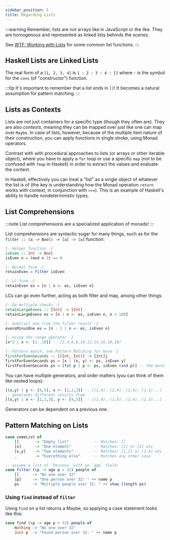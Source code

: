 ```yaml
---
sidebar_position: 5
title: Regarding Lists
---
```

:::warning
Remember, lists are _not_ arrays like in JavaScript or the like. They are homogenous and represented as linked lists behinds the scenes.

See [WTF: Working with Lists](https://whatthefunctional.wordpress.com/2018/04/17/working-with-lists/) for some common list functions.
:::

## Haskell Lists are Linked Lists

The real form of a `[1, 2, 3, 4]` is `1 : 2 : 3 : 4 : []` where `:` is the symbol for the `cons` (of "constructor") function.

:::tip
It's important to remember that a list ends in `[]`! It becomes a natural assumption for pattern matching.
:::

## Lists as Contexts

Lists are not just containers for a specific type (though they often are). They are also _contexts_, meaning they can be mapped over just like one can map over `Maybe`. In case of lists, however, because of the multiple item nature of their construction, you can apply functions in single stroke, using Monad operators.

Contrast with with procedural approaches to lists (or arrays or other iterable object), where you have to apply a `for` loop or use a specific `map` (not to be confused with `fmap` in Haskell) in order to extract the values and evaluate the context.

In Haskell, effectively you can treat a "list" as a single object of whatever the list is of (the key is understanding how the Monad operation `return` works with context, in conjunction with `>>=`). This is an example of Haskell's ability to handle nondeterministic types. <Lozenge t="todo"/>

## List Comprehensions

:::note
List comprehensions are a specialized application of monads! <Lozenge t="adv"/>
:::

List comprehensions are syntactic sugar for many things, such as for the `filter :: (a -> Bool) -> [a] -> [a]` function:

```haskell
{- Helper function -}
isEven :: Int -> Bool
isEven n = (mod n 2) == 0

{- Normal form -}
retainEven = filter isEven

{- LC form -}
retainEven es = [n | n <- es, isEven n]
```

LCs can go even further, acting as both filter and map, among other things:

```haskell
{- Do multiple checks -}
retainLargeEvens :: [Int] -> [Int]
retainLargeEvens es = [n | n <- es, isEven n, n > 100]

{- Subtract one from the filter result -}
evensMinusOne es = [n - 1 | n <- es, isEven n]

{- Using the range operator -}
[x*2 | x <- [1..10]] -- [2,4,6,8,10,12,14,16,18,20]

{- Pattern match; see Pattern Matching for more -}
firstForEvenSeconds :: [(Int, Int)] -> [Int]j
firstForEvenSeconds ps = [x | (x, y) <- ps, isEven y]
firstForEvenSeconds ps = [fst p | p <- ps, isEven (snd p)] -- the more verbose form
```

You can have multiple generators, and order matters (you can think of them like nested loops):

```haskell
[(x,y) | y <- [4,5], x <- [1,2,3]] -- [(1,4), (2,4), (3,4), (1,5)...]
-- generates different results from
[(x,y) | x <- [1,2,3], y <- [4,5]] -- [(1,4), (1,5), (2,4), (2,5)...]
```

Generators can be dependent on a previous one.

## Pattern Matching on Lists

```haskell
case someList of
    []       -> "Empty list"           -- Matches: []
    [x]      -> "One element"          -- Matches: [1] or [2] etc
    [x,y]    -> "Two elements"         -- Matches: [1,2] or [3,4] etc
    _        -> "Everything else"      -- Matches any other case

-- assume a list of `Persons` with an `age` field:
case filter (\p -> age p > 32) people of
    []      -> "No one over 32"
    [p]     -> "One person over 32: " ++ name p
    ps      -> "Multiple people over 32: " ++ show (length ps)
```

### Using `find` instead of `filter`

Using `find` on a list returns a Maybe, so applying a case statement looks like this:

```haskell
case find (\p -> age p > 32) people of
    Nothing -> "No one over 32"
    Just p  -> "Found person over 32: " ++ name p
```